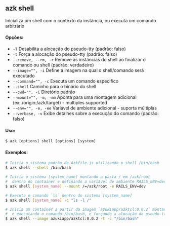 ## azk shell

Inicializa um shell com o contexto da instância, ou executa um comando arbitrário

#### Opções:

- `-T`                    Desabilita a alocação do pseudo-tty (padrão: falso)
- `-t`                    Força a alocação do pseudo-tty (padrão: falso)
- `--remove, --rm, -r`    Remove as instâncias do shell ao finalizar o comando ou shell (padrão: verdadeiro)
- `--image="", -i`        Define a imagem na qual o shell/comando será executado
- `--command="", -c`      Executa um comando especifico
- `--shell`               Caminho para o binário do shell
- `--cwd="", -C`          Diretório padrão
- `--mount="", -m, -mm`   Aponta para uma montagem adicional (ex:./origin:/azk/target) - multiples supported
- `--env="", -e, -ee`     Variável de ambiente adicional - suporta múltiplas
- `--verbose, -v`         Exibe detalhes sobre a execução do comando (padrão: falso)

#### Uso:

    $ azk [options] shell [options] [system]

#### Exemplos:

```bash
# Inicia o sistema padrão do Azkfile.js utilizando o shell /bin/bash
$ azk shell --shell /bin/bash

# Inicia o sistema [system_name] montando a pasta / em /azk/root
#  dentro do container e definindo a variável de ambiente RAILS_ENV=dev
$ azk shell [system_name] --mount /=/azk/root -e RAILS_ENV=dev

# Executa o comando `ls` dentro do sistema [system_name]
$ azk shell [system_name] -c "ls -l /"

# Inicia um container a partir da imagem `azukiapp/azktcl:0.0.2` montando
#  e executando o comando /bin/bash, e forçando a alocação do pseudo-tty
$ azk shell --image azukiapp/azktcl:0.0.2 -t -c "/bin/bash"
```
